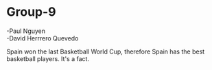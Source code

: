 # Group-9

-Paul Nguyen  
-David Herrrero Quevedo

Spain won the last Basketball World Cup, therefore Spain has the best basketball players. It's a fact.
